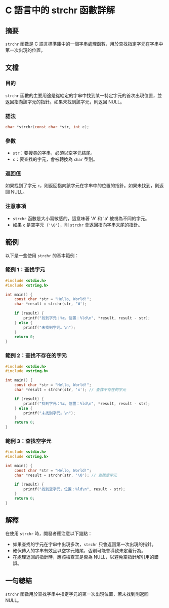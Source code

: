 <!--
Meta Description: # C 語言中的 strchr 函數詳解 ## 摘要 `strchr` 函數是 C 語言標準庫中的一個字串處理函數，用於查找指定字元在字串中第一次出現的位置。 ## 文檔 ### 目的 `strchr` 函數的主要用途是從給定的字串中找到某一特定字元的首次出現位置，並返回指向該字元的指針。如果未找到...
Meta Keywords: strchr, str, result, char, include
-->

# C 語言中的 strchr 函數詳解

## 摘要
`strchr` 函數是 C 語言標準庫中的一個字串處理函數，用於查找指定字元在字串中第一次出現的位置。

## 文檔
### 目的
`strchr` 函數的主要用途是從給定的字串中找到某一特定字元的首次出現位置，並返回指向該字元的指針。如果未找到該字元，則返回 NULL。

### 語法
```c
char *strchr(const char *str, int c);
```

### 參數
- `str`：要搜尋的字串，必須以空字元結尾。
- `c`：要查找的字元，會被轉換為 `char` 型別。

### 返回值
如果找到了字元 `c`，則返回指向該字元在字串中的位置的指針。如果未找到，則返回 NULL。

### 注意事項
- `strchr` 函數是大小寫敏感的，這意味著 'A' 和 'a' 被視為不同的字元。
- 如果 `c` 是空字元（`'\0'`），則 `strchr` 會返回指向字串末尾的指針。

## 範例
以下是一些使用 `strchr` 的基本範例：

### 範例 1：查找字元
```c
#include <stdio.h>
#include <string.h>

int main() {
    const char *str = "Hello, World!";
    char *result = strchr(str, 'W');
    
    if (result) {
        printf("找到字元：%c，位置：%ld\n", *result, result - str);
    } else {
        printf("未找到字元。\n");
    }
    return 0;
}
```

### 範例 2：查找不存在的字元
```c
#include <stdio.h>
#include <string.h>

int main() {
    const char *str = "Hello, World!";
    char *result = strchr(str, 'x'); // 查找不存在的字元

    if (result) {
        printf("找到字元：%c，位置：%ld\n", *result, result - str);
    } else {
        printf("未找到字元。\n");
    }
    return 0;
}
```

### 範例 3：查找空字元
```c
#include <stdio.h>
#include <string.h>

int main() {
    const char *str = "Hello, World!";
    char *result = strchr(str, '\0'); // 查找空字元

    if (result) {
        printf("找到空字元，位置：%ld\n", result - str);
    }
    return 0;
}
```

## 解釋
在使用 `strchr` 時，開發者應注意以下幾點：
- 如果查找的字元在字串中出現多次，`strchr` 只會返回第一次出現的指針。
- 確保傳入的字串有效且以空字元結尾，否則可能會導致未定義行為。
- 在處理返回的指針時，應該檢查其是否為 NULL，以避免空指針解引用的錯誤。

## 一句總結
`strchr` 函數用於查找字串中指定字元的第一次出現位置，若未找到則返回 NULL。